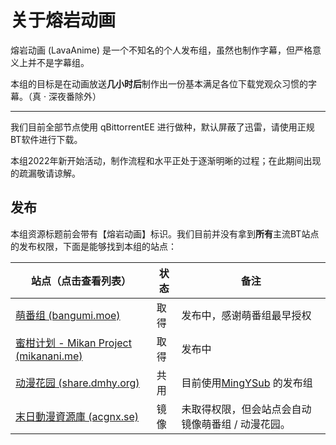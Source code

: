 # 关于熔岩动画

熔岩动画 (LavaAnime) 是一个不知名的个人发布组，虽然也制作字幕，但严格意义上并不是字幕组。

本组的目标是在动画放送**几小时后**制作出一份基本满足各位下载党观众习惯的字幕。（真 · 深夜番除外）

---

我们目前全部节点使用 qBittorrentEE 进行做种，默认屏蔽了迅雷，请使用正规BT软件进行下载。

本组2022年新开始活动，制作流程和水平正处于逐渐明晰的过程；在此期间出现的疏漏敬请谅解。

## 发布

本组资源标题前会带有【熔岩动画】标识。我们目前并没有拿到**所有**主流BT站点的发布权限，下面是能够找到本组的站点：

| 站点（点击查看列表）                                                                                               | 状态 | 备注                                                  |
| ------------------------------------------------------------------------------------------------------------------ | ---- | ----------------------------------------------------- |
| [萌番组 (bangumi.moe)](https://bangumi.moe/tag/61f41a5f57d0f000073c6ced)                                              | 取得 | 发布中，感谢萌番组最早授权                            |
| [蜜柑计划 - Mikan Project (mikanani.me)](https://mikanani.me/Home/PublishGroup/365)                                   | 取得 | 发布中                                                |
| [动漫花园 (share.dmhy.org)](https://share.dmhy.org/topics/list/user_id/755364)                                        | 共用 | 目前使用[MingYSub](https://www.mingysub.top/#/) 的发布组 |
| [末日動漫資源庫 (acgnx.se)](https://share.acgnx.se/search.php?sort_id=0&keyword=%E7%86%94%E5%B2%A9%E5%8A%A8%E7%94%BB) | 镜像 | 未取得权限，但会站点会自动镜像萌番组 / 动漫花园。     |
